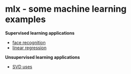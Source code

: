 # mlx - some machine learning examples


**Supervised learning applications**
* [face recognition](https://github.com/dchosch/mlx/blob/main/face%20recognition.ipynb)
* [linear regression](https://github.com/dchosch/mlx/blob/main/linear%20regression.ipynb)


**Unsupervised learning applications**
* [SVD uses](https://github.com/dchosch/mlx/blob/main/SVD%20uses.ipynb)

